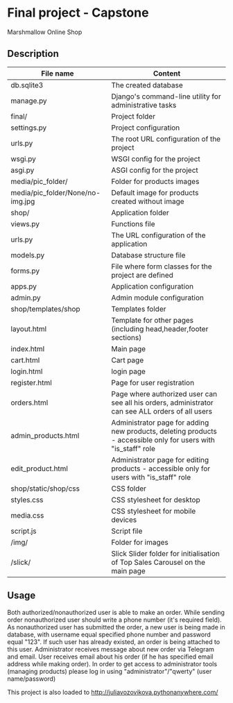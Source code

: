 # Final project - Capstone

Marshmallow Online Shop

## Description

File name  		 	   				| Content
------------------------------------|----------------------
db.sqlite3							| The created database 
manage.py							| Django's command-line utility for administrative tasks
final/								| Project folder
	settings.py						| Project configuration
	urls.py							| The root URL configuration of the project
	wsgi.py							| WSGI config for the project
	asgi.py							| ASGI config for the project
media/pic_folder/					| Folder for products images
media/pic_folder/None/no-img.jpg 	| Default image for products created without image
shop/								| Application folder
	views.py						| Functions file
	urls.py							| The URL configuration of the application
	models.py						| Database structure file
	forms.py						| File where form classes for the project are defined
	apps.py							| Application configuration
	admin.py						| Admin module configuration
shop/templates/shop				| Templates  folder
	layout.html 					| Template for other pages (including head,header,footer sections)
	index.html      				| Main page 
	cart.html       				| Cart page
	login.html  					| login page
	register.html   				| Page for user registration
	orders.html						| Page where authorized user can see all his orders, administrator can see ALL orders of all users
	admin_products.html				| Administrator page for adding new products, deleting products - accessible only for users with "is_staff" role
	edit_product.html				| Administrator page for editing products - accessible only for users with "is_staff" role
shop/static/shop/css				| CSS folder
	styles.css     					| CSS stylesheet for desktop
	media.css						| CSS stylesheet for mobile devices
	script.js						| Script file 
	/img/							| Folder for images
	/slick/							| Slick Slider folder for initialisation of Top Sales Carousel on the main page
	
	
## Usage

Both authorized/nonauthorized user is able to make an order. While sending order nonauthorized user should write a phone number (it's required field). 
As nonauthorized user has submitted the order, a new user is being made in database, with username equal specified phone number and password equal "123". If such user has already existed, an order is being attached to this user.
Administrator receives message about new order via Telegram and email. User receives email about his order (if he has specified email address while making order).
In order to get access to administrator tools (managing products) please log in using "administrator"/"qwerty" (user name/password)

This project is also loaded to http://juliavozovikova.pythonanywhere.com/
